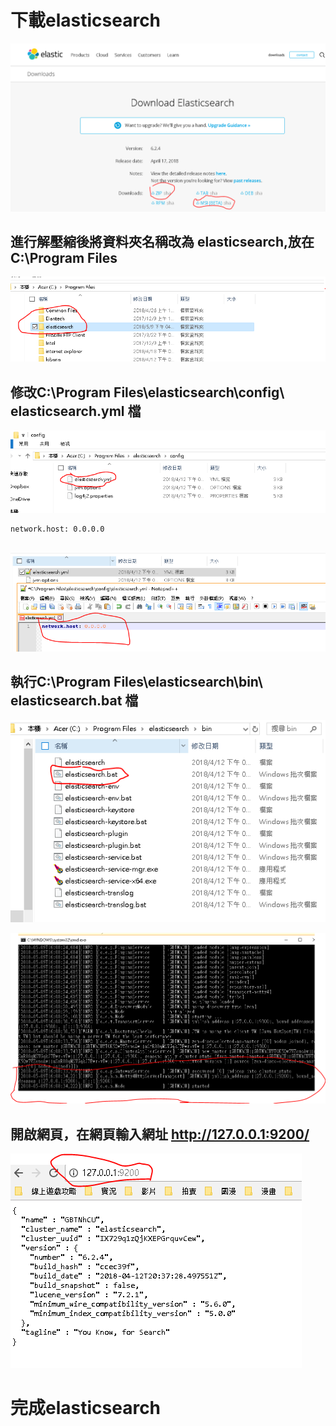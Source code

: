 
# 下載elasticsearch


![](https://github.com/kohak1329/IOT/blob/master/homework/IOTsecurity%20elasticsearch/image/1.PNG)

## 進行解壓縮後將資料夾名稱改為 elasticsearch,放在C:\Program Files

![](https://github.com/kohak1329/IOT/blob/master/homework/IOTsecurity%20elasticsearch/image/7.PNG)

## 修改C:\Program Files\elasticsearch\config\ elasticsearch.yml 檔

![](https://github.com/kohak1329/IOT/blob/master/homework/IOTsecurity%20elasticsearch/image/2.PNG)

    network.host: 0.0.0.0
    
![](https://github.com/kohak1329/IOT/blob/master/homework/IOTsecurity%20elasticsearch/image/3.PNG)

## 執行C:\Program Files\elasticsearch\bin\ elasticsearch.bat 檔

![](https://github.com/kohak1329/IOT/blob/master/homework/IOTsecurity%20elasticsearch/image/4.PNG)

![](https://github.com/kohak1329/IOT/blob/master/homework/IOTsecurity%20elasticsearch/image/5.PNG)

## 開啟網頁，在網頁輸入網址 http://127.0.0.1:9200/ 

![](https://github.com/kohak1329/IOT/blob/master/homework/IOTsecurity%20elasticsearch/image/6.PNG)

# 完成elasticsearch
